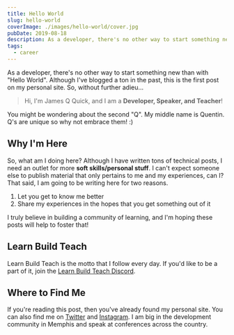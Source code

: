 ```yaml
---
title: Hello World
slug: hello-world
coverImage: ./images/hello-world/cover.jpg
pubDate: 2019-08-18
description: As a developer, there's no other way to start something new than with "Hello World". Although I've blogged a ton in the past, this is the first post on my personal site.
tags:
  - career
---
```


As a developer, there's no other way to start something new than with "Hello World". Although I've blogged a ton in the past, this is the first post on my personal site. So, without further adieu...

> Hi, I'm James Q Quick, and I am a **Developer, Speaker, and Teacher**!

You might be wondering about the second "Q". My middle name is Quentin. Q's are unique so why not embrace them! :)

## Why I'm Here

So, what am I doing here? Although I have written tons of technical posts, I need an outlet for more **soft skills/personal stuff**. I can't expect someone else to publish material that only pertains to me and my experiences, can I? That said, I am going to be writing here for two reasons.

1.  Let you get to know me better
2.  Share my experiences in the hopes that you get something out of it

I truly believe in building a community of learning, and I'm hoping these posts will help to foster that!

## Learn Build Teach

Learn Build Teach is the motto that I follow every day. If you'd like to be a part of it, join the [Learn Build Teach Discord](https://discord.gg/vM2bagU).

## Where to Find Me

If you're reading this post, then you've already found my personal site. You can also find me on [Twitter](https://twitter.com/jamesqquick) and [Instagram](https://www.instagram.com/jamesqquick/). I am big in the development community in Memphis and speak at conferences across the country.

